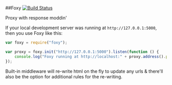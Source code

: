 ##Foxy [![Build Status](https://travis-ci.org/shakyShane/foxy.svg?branch=master)](https://travis-ci.org/shakyShane/foxy)

Proxy with response moddin'

If your local development server was running at `http://127.0.0.1:5000`, then you use Foxy
like this: 

```js
var foxy = require("foxy");

var proxy = foxy.init("http://127.0.0.1:5000").listen(function () {
    console.log("Foxy running at http://localhost:" + proxy.address().port);
});
```

Built-in middleware will re-write html on the fly to update any urls & there'll also be the option
for additional rules for the re-writing.


